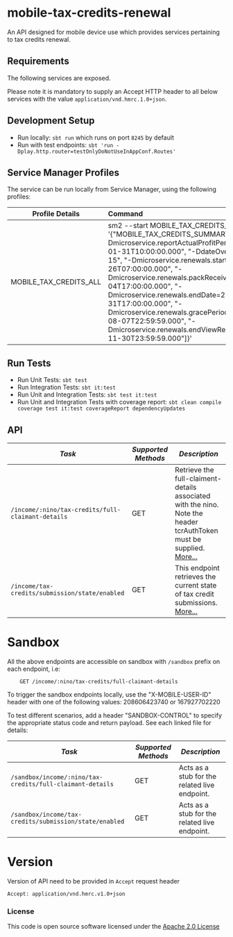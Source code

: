mobile-tax-credits-renewal
=============================================

An API designed for mobile device use which provides services pertaining to tax credits renewal.

Requirements
------------

The following services are exposed.

Please note it is mandatory to supply an Accept HTTP header to all below services with the
value ```application/vnd.hmrc.1.0+json```.

## Development Setup
- Run locally: `sbt run` which runs on port `8245` by default
- Run with test endpoints: `sbt 'run -Dplay.http.router=testOnlyDoNotUseInAppConf.Routes'`

##  Service Manager Profiles
The service can be run locally from Service Manager, using the following profiles:

| Profile Details               | Command                                                                                                           |
|-------------------------------|:------------------------------------------------------------------------------------------------------------------|
| MOBILE_TAX_CREDITS_ALL            | sm2 --start MOBILE_TAX_CREDITS_ALL --appendArgs '{"MOBILE_TAX_CREDITS_SUMMARY": ["-Dmicroservice.reportActualProfitPeriod.endDate=2030-01-31T10:00:00.000", "-DdateOverride=2020-08-15", "-Dmicroservice.renewals.startDate=2021-04-26T07:00:00.000", "-Dmicroservice.renewals.packReceivedDate=2021-06-04T17:00:00.000", "-Dmicroservice.renewals.endDate=2030-07-31T17:00:00.000", "-Dmicroservice.renewals.gracePeriodEndDate=2030-08-07T22:59:59.000", "-Dmicroservice.renewals.endViewRenewalsDate=2030-11-30T23:59:59.000"]}'                                                                    |


## Run Tests
- Run Unit Tests:  `sbt test`
- Run Integration Tests: `sbt it:test`
- Run Unit and Integration Tests: `sbt test it:test`
- Run Unit and Integration Tests with coverage report: `sbt clean compile coverage test it:test coverageReport dependencyUpdates`

API
---

| *Task*                                                | *Supported Methods* | *Description*                                                                                                                                      |
|-------------------------------------------------------|---------------------|----------------------------------------------------------------------------------------------------------------------------------------------------|
| ```/income/:nino/tax-credits/full-claimant-details``` | GET                 | Retrieve the full-claiment-details associated with the nino. Note the header tcrAuthToken must be supplied. [More...](docs/fullClaimentDetails.md) |
| ```/income/tax-credits/submission/state/enabled```    | GET                 | This endpoint retrieves the current state of tax credit submissions. [More...](docs/tax-credits-submission-state-enabled.md)                       |

# Sandbox

All the above endpoints are accessible on sandbox with `/sandbox` prefix on each endpoint, i.e:

```
    GET /income/:nino/tax-credits/full-claimant-details
```

To trigger the sandbox endpoints locally, use the "X-MOBILE-USER-ID" header with one of the following values:
208606423740 or 167927702220

To test different scenarios, add a header "SANDBOX-CONTROL" to specify the appropriate status code and return payload.
See each linked file for details:

| *Task*                                                        | *Supported Methods* | *Description*                                 |
|---------------------------------------------------------------|---------------------|-----------------------------------------------|
| ```/sandbox/income/:nino/tax-credits/full-claimant-details``` | GET                 | Acts as a stub for the related live endpoint. |
| ```/sandbox/income/tax-credits/submission/state/enabled```    | GET                 | Acts as a stub for the related live endpoint. |

# Version

Version of API need to be provided in `Accept` request header

```
Accept: application/vnd.hmrc.v1.0+json
```

### License

This code is open source software licensed under
the [Apache 2.0 License]("http://www.apache.org/licenses/LICENSE-2.0.html")
